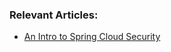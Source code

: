 ### Relevant Articles:
- [An Intro to Spring Cloud Security](http://www.baeldung.com/spring-cloud-security)
